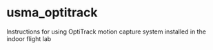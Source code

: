 # usma_optitrack
Instructions for using OptiTrack motion capture system installed in the indoor flight lab

